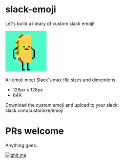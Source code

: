 # slack-emoji
Let's build a library of custom slack emoji!

![Alt text](/gif/pedro.gif?raw=true "Custom slack emoji")

All emoji meet Slack's max file sizes and dimentions.
* 128px x 128px
* 64K

Download the custom emoji and upload to your slack: slack.com/customize/emoji

# PRs welcome
Anything goes.

[![ghit.me](https://ghit.me/badge.svg?repo=TheBox193/slack-emoji)](https://ghit.me/repo/TheBox193/slack-emoji)
